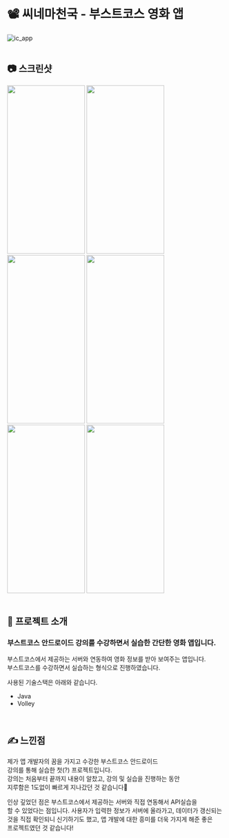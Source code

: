 # 📽 씨네마천국 - 부스트코스 영화 앱
![ic_app](https://user-images.githubusercontent.com/79048895/168417665-d573cb1b-ad91-4f03-9626-d9498e94d723.png)
<br>
<br>
## 📷 스크린샷
<img src="https://user-images.githubusercontent.com/79048895/168417860-0aa7b077-3eef-47ba-ac22-601d4670a4f4.jpg" width="180" height="390" /> <img src="https://user-images.githubusercontent.com/79048895/168417837-ba6ef048-0a32-4191-b974-dfae1781438e.jpg" width="180" height="390" /> <img src="https://user-images.githubusercontent.com/79048895/168417883-e7570c8b-e4ed-4c2e-9e29-97ae7f581f80.jpg" width="180" height="390" /> <img src="https://user-images.githubusercontent.com/79048895/168417895-816ae960-82d4-4a1d-b6cb-b1c6f61c863e.jpg" width="180" height="390" /> <img src="https://user-images.githubusercontent.com/79048895/168417910-0a01a56f-c88e-4585-a0f0-8c0ea7c7183e.jpg" width="180" height="390" /> <img src="https://user-images.githubusercontent.com/79048895/168417950-22f6e6c5-9065-4260-98c7-d7bd57d1e70b.jpg" width="180" height="390" />
<br>
<br>
## 📝 프로젝트 소개
### 부스트코스 안드로이드 강의를 수강하면서 실습한 간단한 영화 앱입니다.

부스트코스에서 제공하는 서버와 연동하여 영화 정보를 받아 보여주는 앱입니다.  
부스트코스를 수강하면서 실습하는 형식으로 진행하였습니다.  

사용된 기술스택은 아래와 같습니다.
- Java
- Volley
<br>

## ✍ 느낀점
제가 앱 개발자의 꿈을 가지고 수강한 부스트코스 안드로이드  
강의를 통해 실습한 첫(?) 프로젝트입니다.    
강의는 처음부터 끝까지 내용이 알찼고, 강의 및 실습을 진행하는 동안  
지루함은 1도없이 빠르게 지나갔던 것 같습니다🤭

인상 깊었던 점은 부스트코스에서 제공하는 서버와 직접 연동해서 API실습을   
할 수 있었다는 점입니다. 사용자가 입력한 정보가 서버에 올라가고, 데이터가 갱신되는    
것을 직접 확인되니 신기하기도 했고, 앱 개발에 대한 흥미를 더욱 가지게 해준 좋은  
프로젝트였던 것 같습니다!
